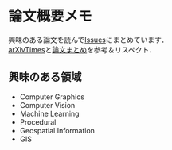 # 論文概要メモ
興味のある論文を読んで[Issues](https://github.com/Nahuel-Mk2/paper-summary/issues)にまとめています．<br> 
[arXivTimes](https://github.com/arXivTimes/arXivTimes)と[論文まとめ](https://github.com/tkuri/papers)を参考＆リスペクト．<br> 

## 興味のある領域
- Computer Graphics
- Computer Vision
- Machine Learning
- Procedural
- Geospatial Information
- GIS
